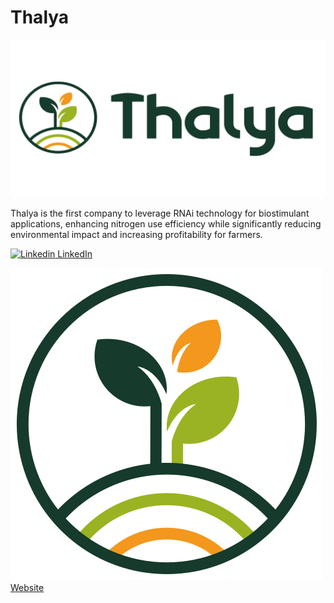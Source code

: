 # Thalya

![Thalya logo](../docs/Whited-Photoroom.png)

Thalya is the first company to leverage RNAi technology for biostimulant applications, enhancing nitrogen use efficiency while significantly reducing environmental impact and increasing profitability for farmers.

[![Linkedin](https://i.sstatic.net/gVE0j.png) LinkedIn](https://www.linkedin.com/company/thalyabio/)

[![Website](../docs/icon.png) Website](https://thalya.bio/)
